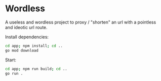 # Wordless

A useless and wordless project to proxy / "shorten" an url with a pointless and ideotic url route.

Install dependencies:

```sh
cd app; npm install; cd ..
go mod download
```

Start:

```sh
cd app; npm run build; cd ..
go run .
```
